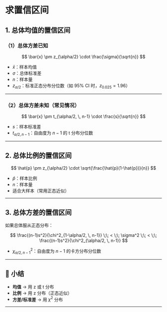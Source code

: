 # 求置信区间

## 1. 总体均值的置信区间

### （1）总体方差已知

$$
\bar{x} \pm z_{\alpha/2} \cdot \frac{\sigma}{\sqrt{n}}
$$

* $\bar{x}$：样本均值
* $\sigma$：总体标准差
* $n$：样本量
* $z_{\alpha/2}$：标准正态分布分位数（如 95% CI 时，$z_{0.025} = 1.96$）

---

### （2）总体方差未知（常见情况）

$$
\bar{x} \pm t_{\alpha/2, \, n-1} \cdot \frac{s}{\sqrt{n}}
$$

* $s$：样本标准差
* $t_{\alpha/2, n-1}$：自由度为 $n-1$ 的 t 分布分位数

---

## 2. 总体比例的置信区间

$$
\hat{p} \pm z_{\alpha/2} \cdot \sqrt{\frac{\hat{p}(1-\hat{p})}{n}}
$$

* $\hat{p}$：样本比例
* $n$：样本量
* 适合大样本（常用正态近似）

---

## 3. 总体方差的置信区间

如果总体服从正态分布：

$$
\frac{(n-1)s^2}{\chi^2_{1-\alpha/2, \, n-1}} 
\;\; < \;\; \sigma^2 \;\; < \;\; 
\frac{(n-1)s^2}{\chi^2_{\alpha/2, \, n-1}}
$$

* $\chi^2_{\alpha/2, n-1}$：自由度为 $n-1$ 的卡方分布分位数

---

## 🔑 小结

* **均值** → 用 z 或 t 分布
* **比例** → 用 z 分布（正态近似）
* **方差/标准差** → 用 $\chi^2$ 分布

---


